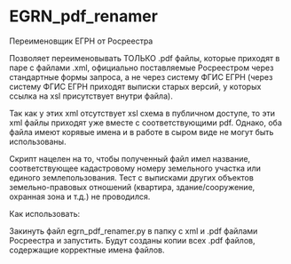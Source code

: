 # EGRN_pdf_renamer
Переименовщик ЕГРН от Росреестра

Позволяет переименовывать ТОЛЬКО .pdf файлы, которые приходят в паре с файлами .xml, официально поставляемые Росреестром через стандартные формы запроса, а не через систему ФГИС ЕГРН (через систему ФГИС ЕГРН приходят выписки старых версий, у которых ссылка на xsl присутствует внутри файла).

Так как у этих xml отсутствует xsl схема в публичном доступе, то эти xml файлы приходят уже вместе с соответствующими pdf. Однако, оба файла имеют корявые имена и в работе в сыром виде не могут быть использованы.

Скрипт нацелен на то, чтобы полученный файл имел название, соответствующее кадастровому номеру земельного участка или единого землепользования. Тест с выписками других объектов земельно-правовых отношений (квартира, здание/сооружение, охранная зона и т.д.) не проводился.

Как использовать:

Закинуть файл egrn_pdf_renamer.py в папку с xml и .pdf файлами Росреестра и запустить. Будут созданы копии всех .pdf файлов, содержащие корректные имена файлов.
